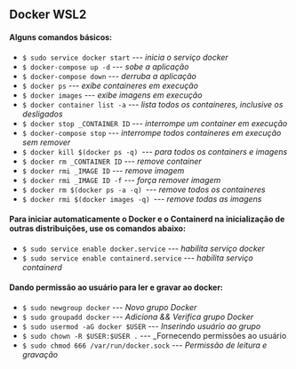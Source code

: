 ## Docker WSL2

#### Alguns comandos básicos:
- `$ sudo service docker start` --- _inicia o serviço docker_
- `$ docker-compose up -d` --- _sobe a aplicação_
- `$ docker-compose down` --- _derruba a aplicação_
- `$ docker ps` --- _exibe containeres em execução_
- `$ docker images` --- _exibe imagens em execução_
- `$ docker container list -a` --- _lista todos os containeres, inclusive os desligados_
- `$ docker stop _CONTAINER ID` --- _interrompe um container em execução_
- `$ docker-compose stop` --- _interrompe todos containeres em execução sem remover_
- `$ docker kill $(docker ps -q) `--- _para todos os containers e imagens_
- `$ docker rm _CONTAINER ID` --- _remove container_
- `$ docker rmi _IMAGE ID` --- _remove imagem_
- `$ docker rmi _IMAGE ID -f` --- _força remover imagem_
- `$ docker rm $(docker ps -a -q) `--- _remove todos os containeres_
- `$ docker rmi $(docker images -q) `--- _remove todas as imagens_

#### Para iniciar automaticamente o Docker e o Containerd na inicialização de outras distribuições, use os comandos abaixo:
- `$ sudo service enable docker.service` --- _habilita serviço docker_
- `$ sudo service enable containerd.service` --- _habilita serviço containerd_

#### Dando permissão ao usuário para ler e gravar ao docker:
- `$ sudo newgroup docker` --- _Novo grupo Docker_
- `$ sudo groupadd docker` --- _Adiciona && Verifica grupo Docker_
- `$ sudo usermod -aG docker $USER` --- _Inserindo usuário ao grupo_
- `$ sudo chown -R $USER:$USER .` --- _Fornecendo permissões ao usuário
- `$ sudo chmod 666 /var/run/docker.sock` --- _Permissão de leitura e gravação_
